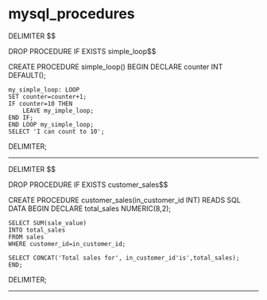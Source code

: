 # mysql_procedures

DELIMITER $$

DROP PROCEDURE IF EXISTS simple_loop$$

CREATE PROCEDURE simple_loop()
BEGIN 
    DECLARE counter INT DEFAULT();

    my_simple_loop: LOOP
	SET counter=counter+1;
	IF counter=10 THEN
		LEAVE my_imple_loop;
	END IF;
    END LOOP my_simple_loop;
    SELECT 'I can count to 10';
DELIMITER;


___________________________________________________


DELIMITER $$

DROP PROCEDURE IF EXISTS customer_sales$$

CREATE PROCEDURE customer_sales(in_customer_id INT)
	READS SQL DATA
BEGIN 
    DECLARE total_sales NUMERIC(8,2);

    SELECT SUM(sale_value)
	INTO total_sales
	FROM sales
	WHERE customer_id=in_customer_id;
	
	SELECT CONCAT('Total sales for', in_customer_id'is',total_sales);
	END;

DELIMITER;

_____________________________________________________



